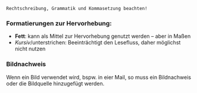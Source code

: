 ```hint
Rechtschreibung, Grammatik und Kommasetzung beachten! 
```
### Formatierungen zur Hervorhebung:
- **Fett**: kann als Mittel zur Hervorhebung genutzt werden – aber in Maßen
- *Kursiv*/unterstrichen: Beeinträchtigt den Lesefluss, daher möglichst nicht nutzen

### Bildnachweis
Wenn ein Bild verwendet wird, bspw. in eier Mail, so muss ein Bildnachweis oder die Bildquelle hinzugefügt werden.